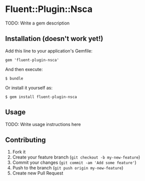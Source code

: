 # Fluent::Plugin::Nsca

TODO: Write a gem description

## Installation (doesn't work yet!)

Add this line to your application's Gemfile:

    gem 'fluent-plugin-nsca'

And then execute:

    $ bundle

Or install it yourself as:

    $ gem install fluent-plugin-nsca

## Usage

TODO: Write usage instructions here

## Contributing

1. Fork it
2. Create your feature branch (`git checkout -b my-new-feature`)
3. Commit your changes (`git commit -am 'Add some feature'`)
4. Push to the branch (`git push origin my-new-feature`)
5. Create new Pull Request
